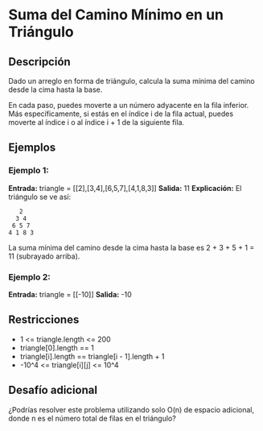 # Suma del Camino Mínimo en un Triángulo

## Descripción

Dado un arreglo en forma de triángulo, calcula la suma mínima del camino desde la cima hasta la base.

En cada paso, puedes moverte a un número adyacente en la fila inferior. Más específicamente, si estás en el índice i de la fila actual, puedes moverte al índice i o al índice i + 1 de la siguiente fila.

## Ejemplos

### Ejemplo 1:

**Entrada:** triangle = [[2],[3,4],[6,5,7],[4,1,8,3]]
**Salida:** 11
**Explicación:** El triángulo se ve así:
```
   2
  3 4
 6 5 7
4 1 8 3
```
La suma mínima del camino desde la cima hasta la base es 2 + 3 + 5 + 1 = 11 (subrayado arriba).

### Ejemplo 2:

**Entrada:** triangle = [[-10]]
**Salida:** -10

## Restricciones

- 1 <= triangle.length <= 200
- triangle[0].length == 1
- triangle[i].length == triangle[i - 1].length + 1
- -10^4 <= triangle[i][j] <= 10^4

## Desafío adicional

¿Podrías resolver este problema utilizando solo O(n) de espacio adicional, donde n es el número total de filas en el triángulo?